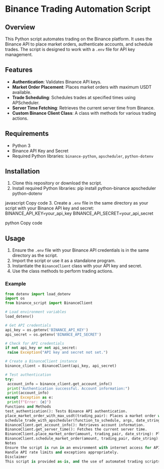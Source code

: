 # Binance Trading Automation Script

## Overview
This Python script automates trading on the Binance platform. It uses the Binance API to place market orders, authenticate accounts, and schedule trades. The script is designed to work with a `.env` file for API key management.

## Features
- **Authentication**: Validates Binance API keys.
- **Market Order Placement**: Places market orders with maximum USDT available.
- **Trade Scheduling**: Schedules trades at specified times using APScheduler.
- **Server Time Fetching**: Retrieves the current server time from Binance.
- **Custom Binance Client Class**: A class with methods for various trading actions.

## Requirements
- Python 3
- Binance API Key and Secret
- Required Python libraries: `binance-python`, `apscheduler`, `python-dotenv`

## Installation
1. Clone this repository or download the script.
2. Install required Python libraries:
pip install python-binance apscheduler python-dotenv

javascript
Copy code
3. Create a `.env` file in the same directory as your script with your Binance API key and secret:
BINANCE_API_KEY=your_api_key
BINANCE_API_SECRET=your_api_secret

python
Copy code

## Usage
1. Ensure the `.env` file with your Binance API credentials is in the same directory as the script.
2. Import the script or use it as a standalone program.
3. Instantiate the `BinanceClient` class with your API key and secret.
4. Use the class methods to perform trading actions.

### Example
```python
from dotenv import load_dotenv
import os
from binance_script import BinanceClient

# Load environment variables
load_dotenv()

# Get API credentials
api_key = os.getenv('BINANCE_API_KEY')
api_secret = os.getenv('BINANCE_API_SECRET')

# Check for API credentials
if not api_key or not api_secret:
 raise Exception("API key and secret not set.")

# Create a BinanceClient instance
binance_client = BinanceClient(api_key, api_secret)

# Test authentication
try:
 account_info = binance_client.get_account_info()
 print("Authentication successful. Account information:")
 print(account_info)
except Exception as e:
 print(f"Error: {e}")
Functions and Methods
test_authentication(): Tests Binance API authentication.
place_market_order_with_max_usdt(trading_pair): Places a market order with the maximum available USDT.
schedule_trade_with_apscheduler(function_to_schedule, args, date_string): Schedules a function to run at a specific date and time.
BinanceClient.get_account_info(): Retrieves account information.
BinanceClient.get_server_time(): Fetches the current server time.
BinanceClient.place_market_order(amount, trading_pair, date_string): Places a market order.
BinanceClient.schedule_market_order(amount, trading_pair, date_string): Schedules a market order at a specified time.
Notes
Ensure the script is run in an environment with internet access for API communication.
Handle API rate limits and exceptions appropriately.
Disclaimer
This script is provided as-is, and the use of automated trading scripts carries inherent risks. Users should test thoroughly and understand the implications of automated trading.